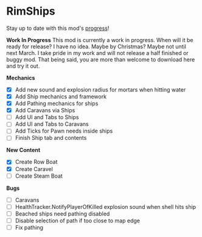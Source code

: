 # RimShips

Stay up to date with this mod's [progress](https://trello.com/b/xOZiNOOU/rimships)!

**Work In Progress**
This mod is currently a work in progress.  When will it be ready for
release? I have no idea.  Maybe by Christmas? Maybe not
until next March.  I take pride in my work and will not release a half
finished or buggy mod.  That being said, you are more than welcome to download
here and try it out.  

**Mechanics**
- [x] Add new sound and explosion radius for mortars when hitting water
- [x] Add Ship mechanics and framework
- [x] Add Pathing mechanics for ships
- [x] Add Caravans via Ships
- [ ] Add UI and Tabs to Ships
- [ ] Add UI and Tabs to Caravans
- [ ] Add Ticks for Pawn needs inside ships
- [ ] Finish Ship tab and contents

**New Content**
- [x] Create Row Boat
- [x] Create Caravel
- [ ] Create Steam Boat

**Bugs**
- [ ] Caravans
- [ ] HealthTracker.NotifyPlayerOfKilled explosion sound when shell hits ship
- [ ] Beached ships need pathing disabled
- [ ] Disable selection of path if too close to map edge
- [ ] Fix pathing 
